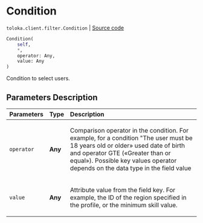 # Condition
`toloka.client.filter.Condition` | [Source code](https://github.com/Toloka/toloka-kit/blob/v0.1.26/src/client/filter.py#L134)

```python
Condition(
    self,
    *,
    operator: Any,
    value: Any
)
```

Condition to select users.

## Parameters Description

| Parameters | Type | Description |
| :----------| :----| :-----------|
`operator`|**Any**|<p>Comparison operator in the condition. For example, for a condition &quot;The user must be 18 years old or older» used date of birth and operator GTE («Greater than or equal»). Possible key values operator depends on the data type in the field value</p>
`value`|**Any**|<p>Attribute value from the field key. For example, the ID of the region specified in the profile, or the minimum skill value.</p>
